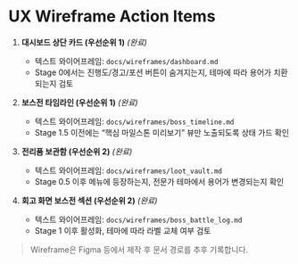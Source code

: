 # UX Wireframe Action Items

1. **대시보드 상단 카드 (우선순위 1)** *(완료)*
   - 텍스트 와이어프레임: `docs/wireframes/dashboard.md`
   - Stage 0에서는 진행도/경고/포션 버튼이 숨겨지는지, 테마에 따라 용어가 치환되는지 검토

2. **보스전 타임라인 (우선순위 1)** *(완료)*
   - 텍스트 와이어프레임: `docs/wireframes/boss_timeline.md`
   - Stage 1.5 이전에는 “핵심 마일스톤 미리보기” 뷰만 노출되도록 상태 가드 확인

3. **전리품 보관함 (우선순위 2)** *(완료)*
   - 텍스트 와이어프레임: `docs/wireframes/loot_vault.md`
   - Stage 0.5 이후 메뉴에 등장하는지, 전문가 테마에서 용어가 변경되는지 확인

4. **회고 화면 보스전 섹션 (우선순위 2)** *(완료)*
   - 텍스트 와이어프레임: `docs/wireframes/boss_battle_log.md`
   - Stage 1 이후 활성화, 테마에 따라 라벨 교체 여부 검토

> Wireframe은 Figma 등에서 제작 후 문서 경로를 추후 기록합니다.
